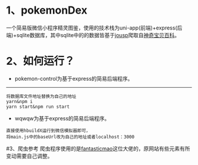 
# 1、pokemonDex
一个简易版微信小程序精灵图鉴，使用的技术栈为uni-app(前端)+express(后端)+sqlite数据库，其中sqlite中的的数据皆基于[jousp](https://github.com/jhy/jsoup)爬取自[神奇宝贝百科](https://wiki.52poke.com/wiki/%E4%B8%BB%E9%A1%B5)。

# 2、如何运行？
* pokemon-control为基于express的简易后端程序。
---
```
将数据库文件地址替换为自己的地址
yarn&npm i
yarn start&npm run start
```
* wqwqw为基于express的简易后端程序。
```
直接使用hbuildX运行到微信模拟器即可，
将main.js中的baseUrl改为自己的地址或者localhost：3000
```
#3、爬虫参考
爬虫程序使用的是[fantasticmao](https://github.com/fantasticmao/pokemon-wiki/tree/master)这位大佬的，原网站有些元素有所变动需要自己调整。


